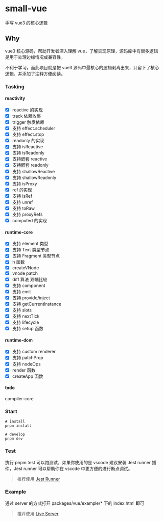 # small-vue

手写 vue3 的核心逻辑

## Why

vue3 核心源码，帮助开发者深入理解 vue，了解实现原理，源码库中有很多逻辑是用于处理边缘情况或兼容性，

不利于学习，而此项目就是把 vue3 源码中最核心的逻辑剥离出来，只留下了核心逻辑，并添加了注释方便阅读。

### Tasking

#### reactivity

- [x] reactive 的实现
- [x] track 依赖收集
- [x] trigger 触发依赖
- [x] 支持 effect.scheduler
- [x] 支持 effect.stop
- [x] readonly 的实现
- [x] 支持 isReactive
- [x] 支持 isReadonly
- [x] 支持嵌套 reactive
- [x] 支持嵌套 readonly
- [x] 支持 shallowReactive
- [x] 支持 shallowReadonly
- [x] 支持 isProxy
- [x] ref 的实现
- [x] 支持 isRef
- [x] 支持 unref
- [x] 支持 toRaw
- [x] 支持 proxyRefs
- [x] computed 的实现

#### runtime-core

- [x] 支持 element 类型
- [x] 支持 Text 类型节点
- [x] 支持 Fragment 类型节点
- [x] h 函数
- [x] createVNode
- [x] vnode patch
- [x] diff 算法 双端比较
- [x] 支持 component
- [x] 支持 emit
- [x] 支持 provide/inject
- [x] 支持 getCurrentInstance
- [x] 支持 slots
- [x] 支持 nextTick
- [x] 支持 lifecycle
- [x] 支持 setup 函数

#### runtime-dom

- [x] 支持 custom renderer
- [x] 支持 patchProp
- [x] 支持 nodeOps
- [x] render 函数
- [x] createApp 函数

#### todo

compiler-core

### Start

```shell
# install
pnpm install

# develop
pnpm dev
```

### Test

执行 pnpm test 可以跑测试，如果你使用的是 vscode 建议安装 Jest runner 插件，Jest runner 可以帮助你在 vscode 中更方便的进行断点调试。

> 推荐使用 [Jest Runner](https://marketplace.visualstudio.com/items?itemName=firsttris.vscode-jest-runner)

### Example

通过 server 的方式打开 packages/vue/example/\* 下的 index.html 即可

> 推荐使用 [Live Server](https://marketplace.visualstudio.com/items?itemName=ritwickdey.LiveServer)
